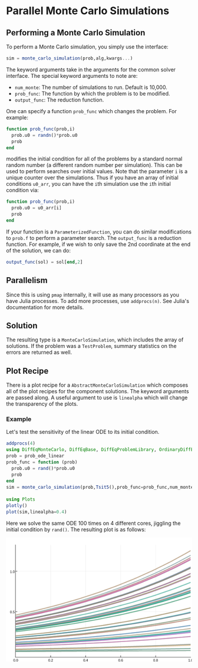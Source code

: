 # Parallel Monte Carlo Simulations

## Performing a Monte Carlo Simulation

To perform a Monte Carlo simulation, you simply use the interface:

```julia
sim = monte_carlo_simulation(prob,alg,kwargs...)
```

The keyword arguments take in the arguments for the common solver interface.
The special keyword arguments to note are:

* `num_monte`: The number of simulations to run. Default is 10,000.
* `prob_func`: The function by which the problem is to be modified.
* `output_func`: The reduction function.

One can specify a function `prob_func` which changes the problem. For example:

```julia
function prob_func(prob,i)
  prob.u0 = randn()*prob.u0
  prob
end
```

modifies the initial condition for all of the problems by a standard normal
random number (a different random number per simulation). This can be used
to perform searches over initial values. Note that the parameter `i` is a unique
counter over the simulations. Thus if you have an array of initial conditions `u0_arr`,
you can have the `i`th simulation use the `i`th initial condition via:

```julia
function prob_func(prob,i)
  prob.u0 = u0_arr[i]
  prob
end
```

If your function is a `ParameterizedFunction`,
you can do similar modifications to `prob.f` to perform a parameter search. The `output_func`
is a reduction function. For example, if we wish to only save the 2nd coordinate
at the end of the solution, we can do:

```julia
output_func(sol) = sol[end,2]
```

## Parallelism

Since this is using `pmap` internally, it will use as many processors as you
have Julia processes. To add more processes, use `addprocs(n)`. See Julia's
documentation for more details.

## Solution

The resulting type is a `MonteCarloSimulation`, which includes the array of
solutions. If the problem was a `TestProblem`, summary statistics on the errors
are returned as well.

## Plot Recipe

There is a plot recipe for a `AbstractMonteCarloSimulation` which composes all
of the plot recipes for the component solutions. The keyword arguments are passed
along. A useful argument to use is `linealpha` which will change the transparency
of the plots.

### Example

Let's test the sensitivity of the linear ODE to its initial condition.

```julia
addprocs(4)
using DiffEqMonteCarlo, DiffEqBase, DiffEqProblemLibrary, OrdinaryDiffEq
prob = prob_ode_linear
prob_func = function (prob)
  prob.u0 = rand()*prob.u0
  prob
end
sim = monte_carlo_simulation(prob,Tsit5(),prob_func=prob_func,num_monte=100)

using Plots
plotly()
plot(sim,linealpha=0.4)
```

Here we solve the same ODE 100 times on 4 different cores, jiggling the initial
condition by `rand()`. The resulting plot is as follows:

![monte_carlo_plot](../assets/monte_carlo_plot.png)
